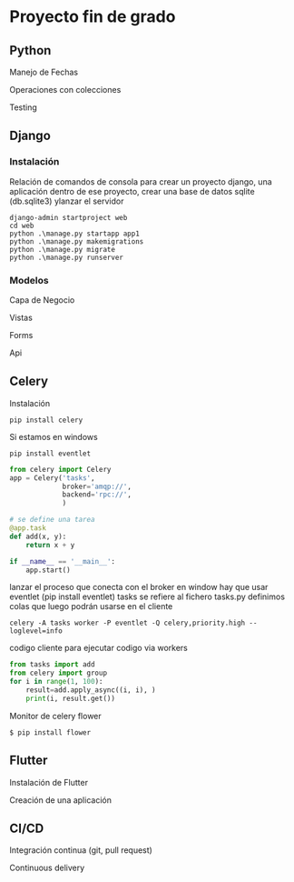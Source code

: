 # Proyecto fin de grado

## Python

Manejo de Fechas

Operaciones con colecciones

Testing

## Django

### Instalación

Relación de comandos de consola para crear un proyecto
django, una aplicación dentro de ese proyecto,
crear una base de datos sqlite (db.sqlite3) ylanzar el servidor

```console
django-admin startproject web
cd web
python .\manage.py startapp app1
python .\manage.py makemigrations
python .\manage.py migrate
python .\manage.py runserver
```
### Modelos


Capa de Negocio

Vistas

Forms

Api

## Celery
Instalación
```console
pip install celery
```
Si estamos en windows
```console
pip install eventlet
```

```python
from celery import Celery
app = Celery('tasks',
             broker='amqp://',
             backend='rpc://',
             )

# se define una tarea
@app.task
def add(x, y):
    return x + y

if __name__ == '__main__':
    app.start()
```
lanzar el proceso que conecta con el broker
en window hay que usar eventlet (pip install eventlet)
tasks se refiere al fichero tasks.py
definimos colas que luego podrán usarse en el cliente
```console
celery -A tasks worker -P eventlet -Q celery,priority.high --loglevel=info
```
codigo cliente para ejecutar codigo via workers
```python
from tasks import add
from celery import group
for i in range(1, 100):
    result=add.apply_async((i, i), )
    print(i, result.get())
```
Monitor de celery flower
```console
$ pip install flower
```



## Flutter

Instalación de Flutter

Creación de una aplicación

## CI/CD

Integración continua (git, pull request)

Continuous delivery

